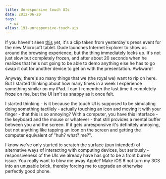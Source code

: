 ```yaml
---
title: Unresponsive touch UIs
date: 2012-06-20
tags: 
  - ui
alias: 191-unresponsive-touch-uis
---
```


If you haven't seen [this](http://www.youtube.com/watch?v=N1zxDa3t0fg) yet, it's a clip taken from yesterday's press event for the new Microsoft tablet. Dude launches Internet Explorer to show us around the browsing experience, but the thing immediately locks up. It's not just slow but completely frozen, and after about 20 seconds when he realizes that he's not going to be able to demo anything else he has to go swap it out for another device to get on with the presentation. Awkward!

Anyway, there's so many things that we (the royal we) want to rip on here. But I started thinking about how many times in a week I experience something similar on my iPad. I can't remember the last time it completely froze on me, but the UI isn't as snappy as it once felt. 


I started thinking - is it because the touch UI is supposed to be simulating doing something tactilely - actually touching an icon and moving it with your finger - that this is so annoying? With a computer, you have this interface - the keyboard and the mouse or whatever - that still provides a mental buffer between you and the screen. If it gets unresponsive it's definitely annoying, but not anything like tapping an icon on the screen and getting the computer equivalent of "huh? what? me?". 


I know we've only started to scratch the surface (pun intended) of alternative ways of interacting with computing devices, but seriously - responsiveness of the UIs we already have has got to be a front burner issue. You really want to blow me away Apple? Make iOS 6 not turn my 3GS into an unusable brick, thereby forcing me to upgrade an otherwise perfectly good phone.


